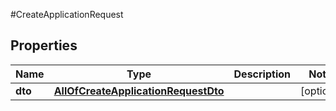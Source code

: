 #CreateApplicationRequest

## Properties
Name | Type | Description | Notes
------------ | ------------- | ------------- | -------------
**dto** | [**AllOfCreateApplicationRequestDto**](AllOfCreateApplicationRequestDto.md) |  | [optional] 

